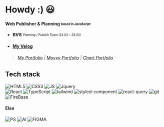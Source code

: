 # Howdy :) 😃

#### Web Publisher & Planning _<sub><sup>based in JavaScript</sup></sub>_
- **BVS** _<sub><sup>Planning / Publish Team (24.03 ~ 25.03)</sup></sub>_

- #### [My Velog](https://velog.io/@sjndowair/posts)<br />


> ###### [My Portfolio](https://sjndowair.github.io/little-space-sov) | [Movvy Portfolio](https://sjndowair.github.io/movvy) | [Chart Portfolio](https://sjndowair.github.io/rainyday/)

## Tech stack
![HTML5](https://img.shields.io/badge/HTML5-E34F26?style=flat-square&logo=HTML5&logoColor=white)
![CSS3](https://img.shields.io/badge/CSS3-1572B6?style=flat-square&logo=CSS3&logoColor=white)
![JS](https://img.shields.io/badge/JavaScript-F7DF1E?style=flat-square&logo=JavaScript&logoColor=black)
![Jquery](https://img.shields.io/badge/jquery-3081f7?style=flat-square&logo=Jquery&logoColor=white)
<br/>
![React](https://img.shields.io/badge/React-20232A?style=flat-square&logo=react&logoColor=61DAFB)
![TypeScript](https://img.shields.io/badge/TypeScript-007ACC?style=flat-square&logo=typescript&logoColor=white)
![tailwind](https://img.shields.io/badge/Tailwind_CSS-38B2AC?style=flat-square&logo=tailwind-css&logoColor=white)
![styled-component](https://img.shields.io/badge/styled--components-DB7093?style=flat-square&logo=styled-components&logoColor=white)
![react-query](https://img.shields.io/badge/React_Query-0F0F9F?style=flat-square&logo=reactquery)
![git](https://img.shields.io/badge/git-fff?style=flat-square&logo=Git)
![FireBase](https://img.shields.io/badge/Firebase-039BE5?style=flat-square&logo=Firebase&logoColor=white)

#### Else
![PS](https://img.shields.io/badge/adobe%20photoshop-31A8FF?style=flat-square&logo=adobephotoshop&logoColor=white)
![AI](https://img.shields.io/badge/adobe%20illustrator-FF9A00?style=flat-square&logo=adobeillustrator&logoColor=white)
![FIGMA](https://img.shields.io/badge/figma-FF5533?style=flat-square&logo=figma&logoColor=white)

